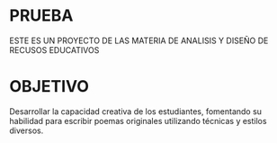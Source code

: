 # PRUEBA
ESTE ES UN PROYECTO DE LAS MATERIA DE ANALISIS Y DISEÑO DE RECUSOS EDUCATIVOS 
# OBJETIVO 
Desarrollar la capacidad creativa de los estudiantes, fomentando su habilidad para escribir poemas originales utilizando técnicas y estilos diversos.

